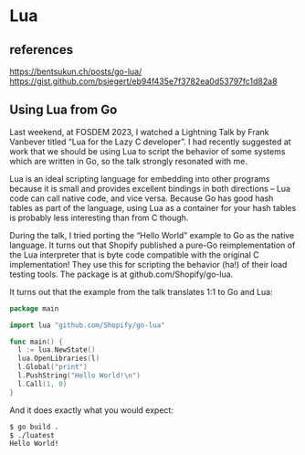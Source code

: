 # Lua

## references

https://bentsukun.ch/posts/go-lua/
https://gist.github.com/bsiegert/eb94f435e7f3782ea0d53797fc1d82a8


## Using Lua from Go

Last weekend, at FOSDEM 2023, I watched a Lightning Talk by Frank Vanbever titled “Lua for the Lazy C developer”. I had recently suggested at work that we should be using Lua to script the behavior of some systems which are written in Go, so the talk strongly resonated with me.

Lua is an ideal scripting language for embedding into other programs because it is small and provides excellent bindings in both directions – Lua code can call native code, and vice versa. Because Go has good hash tables as part of the language, using Lua as a container for your hash tables is probably less interesting than from C though.

During the talk, I tried porting the “Hello World” example to Go as the native language. It turns out that Shopify published a pure-Go reimplementation of the Lua interpreter that is byte code compatible with the original C implementation! They use this for scripting the behavior (ha!) of their load testing tools. The package is at github.com/Shopify/go-lua.

It turns out that the example from the talk translates 1:1 to Go and Lua:

```go
package main

import lua "github.com/Shopify/go-lua"

func main() {
  l := lua.NewState()
  lua.OpenLibraries(l)
  l.Global("print")
  l.PushString("Hello World!\n")
  l.Call(1, 0)
}
```

And it does exactly what you would expect:

```bash
$ go build .
$ ./luatest 
Hello World!
```
